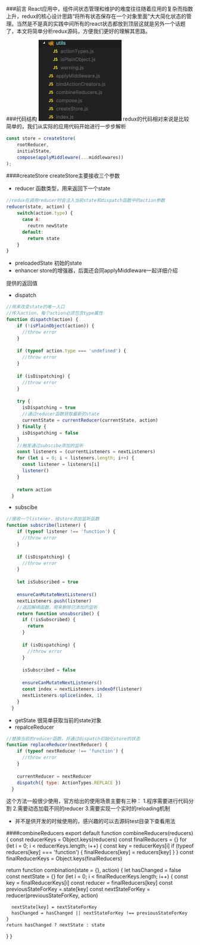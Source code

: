 ###前言
React应用中，组件间状态管理和维护的难度往往随着应用的复杂而指数上升，redux的核心设计思路“将所有状态保存在一个对象里面”大大简化状态的管理。当然是不是真的实践中间所有的react状态都放到顶层这就是另外一个话题了，本文将简单分析redux源码，方便我们更好的理解其思路。

###代码结构
![](/assets/WX20180228-163926.png)
redux的代码相对来说是比较简单的，我们从实际的应用代码开始进行一步步解析
```js
const store = createStore(
    rootReducer,
    initialState,
    compose(applyMiddleware(...middlewares))
);

```

####createStore
createStore主要接收三个参数
* reducer 函数类型，用来返回下一个state
```js
//redux在调用reducer时会注入当前state和dispatch函数中的action参数
reducer(state, action) {
    switch(action.type) {
      case A:
        reutrn newState
      default:
        return state
    }
}
```
* preloadedState 初始的state
* enhancer store的增强器，后面还会同applyMiddleware一起详细介绍

提供的返回值
* dispatch

```js
//用来改变state的唯一入口
//传入action，每个action必须包含type属性
function dispatch(action) {
    if (!isPlainObject(action)) {
      //throw error
    }

    if (typeof action.type === 'undefined') {
      //throw error
    }

    if (isDispatching) {
      //throw error
    }

    try {
      isDispatching = true
      //通过reducer函数获取最新的state
      currentState = currentReducer(currentState, action)
    } finally {
      isDispatching = false
    }
    //触发通过subscibe添加的监听
    const listeners = (currentListeners = nextListeners)
    for (let i = 0; i < listeners.length; i++) {
      const listener = listeners[i]
      listener()
    }

    return action
  }

```
* subscibe
```js
//接收一个listener，给store添加监听函数
function subscribe(listener) {
    if (typeof listener !== 'function') {
      //throw error
    }

    if (isDispatching) {
      //throw error
    }

    let isSubscribed = true

    ensureCanMutateNextListeners()
    nextListeners.push(listener)
    //返回解绑函数，用来删除已添加的监听
    return function unsubscribe() {
      if (!isSubscribed) {
        return
      }

      if (isDispatching) {
        //throw error
      }

      isSubscribed = false

      ensureCanMutateNextListeners()
      const index = nextListeners.indexOf(listener)
      nextListeners.splice(index, 1)
    }
  }
```
* getState 
很简单获取当前的state对象
* repalceReducer
```js
//替换当前的reducer函数，并通过dispatch初始化store的状态
function replaceReducer(nextReducer) {
    if (typeof nextReducer !== 'function') {
      //throw error
    }

    currentReducer = nextReducer
    dispatch({ type: ActionTypes.REPLACE })
  }
```
这个方法一般很少使用，官方给出的使用场景主要有三种：
1.程序需要进行代码分割
2.需要动态加载不同的reducer
3.需要实现一个实时的reloading机制

* [$$observable]: observable
并不是供开发的时候使用的，感兴趣的可以去源码test目录下查看用法

####combineReducers
export default function combineReducers(reducers) {
  const reducerKeys = Object.keys(reducers)
  const finalReducers = {}
  for (let i = 0; i < reducerKeys.length; i++) {
    const key = reducerKeys[i]
    if (typeof reducers[key] === 'function') {
      finalReducers[key] = reducers[key]
    }
  }
  const finalReducerKeys = Object.keys(finalReducers)

  return function combination(state = {}, action) {
    let hasChanged = false
    const nextState = {}
    for (let i = 0; i < finalReducerKeys.length; i++) {
      const key = finalReducerKeys[i]
      const reducer = finalReducers[key]
      const previousStateForKey = state[key]
      const nextStateForKey = reducer(previousStateForKey, action)
      
      nextState[key] = nextStateForKey
      hasChanged = hasChanged || nextStateForKey !== previousStateForKey
    }
    return hasChanged ? nextState : state
  }
}